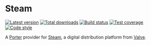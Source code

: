 Steam
=====

[![Latest version][Version image]][Releases]
[![Total downloads][Downloads image]][Downloads]
[![Build status][Build image]][Build]
[![Test coverage][Coverage image]][Coverage]
[![Code style][Style image]][Style]

A [Porter][Porter] provider for [Steam][Steam], a digital distribution platform from [Valve][Valve]. 


  [Releases]: https://github.com/Provider/Steam/releases
  [Version image]: https://poser.pugx.org/provider/steam/version "Latest version"
  [Downloads]: https://packagist.org/packages/provider/steam
  [Downloads image]: https://poser.pugx.org/provider/steam/downloads "Total downloads"
  [Build]: https://github.com/Provider/Steam/actions/workflows/Tests.yaml
  [Build image]: https://github.com/Provider/Steam/actions/workflows/Tests.yaml/badge.svg "Build status"
  [Coverage]: https://coveralls.io/github/Provider/Steam
  [Coverage image]: https://coveralls.io/repos/Provider/Steam/badge.svg "Test coverage"
  [Style]: https://styleci.io/repos/108416308
  [Style image]: https://styleci.io/repos/108416308/shield?style=flat "Code style"

  [Porter]: https://github.com/ScriptFUSION/Porter
  [Steam]: http://store.steampowered.com
  [Valve]: http://www.valvesoftware.com
